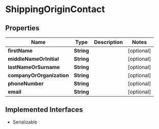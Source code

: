 

# ShippingOriginContact


## Properties

| Name | Type | Description | Notes |
|------------ | ------------- | ------------- | -------------|
|**firstName** | **String** |  |  [optional] |
|**middleNameOrInitial** | **String** |  |  [optional] |
|**lastNameOrSurname** | **String** |  |  [optional] |
|**companyOrOrganization** | **String** |  |  [optional] |
|**phoneNumber** | **String** |  |  [optional] |
|**email** | **String** |  |  [optional] |


## Implemented Interfaces

* Serializable



